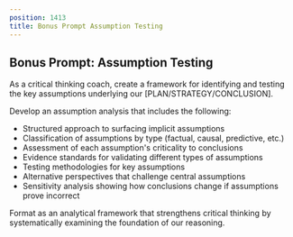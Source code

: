 ```yaml
---
position: 1413
title: Bonus Prompt Assumption Testing
---
```


## Bonus Prompt: Assumption Testing

As a critical thinking coach, create a framework for identifying and testing the key assumptions underlying our [PLAN/STRATEGY/CONCLUSION].





Develop an assumption analysis that includes the following:

- Structured approach to surfacing implicit assumptions
- Classification of assumptions by type (factual, causal, predictive, etc.)
- Assessment of each assumption's criticality to conclusions
- Evidence standards for validating different types of assumptions
- Testing methodologies for key assumptions
- Alternative perspectives that challenge central assumptions
- Sensitivity analysis showing how conclusions change if assumptions prove incorrect




Format as an analytical framework that strengthens critical thinking by systematically examining the foundation of our reasoning.
